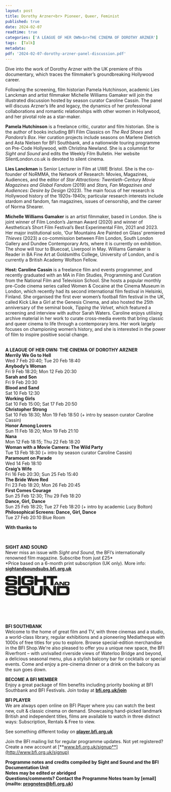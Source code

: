 ```yaml
---
layout: post
title: Dorothy Arzner<br> Pioneer, Queer, Feminist
published: true
date: 2024-02-07
readtime: true
categories: ['A LEAGUE OF HER OWN<br>THE CINEMA OF DOROTHY ARZNER']
tags:  [Talk]
metadata: 
pdf: '2024-02-07-dorothy-arzner-panel-discussion.pdf'
---
```

Dive into the work of Dorothy Arzner with the UK premiere of this documentary, which traces the filmmaker’s groundbreaking Hollywood career.

Following the screening, film historian Pamela Hutchinson, academic Lies Lanckman and artist filmmaker Michelle Williams Gamaker will join the illustrated discussion hosted by season curator Caroline Cassin. The panel will discuss Arzner’s life and legacy, the dynamics of her professional collaborations and romantic relationships with other women in Hollywood, and her pivotal role as a star-maker.

**Pamela Hutchinson** is a freelance critic, curator and film historian. She is the author of books including BFI Film Classics on _The Red Shoes_ and _Pandora’s Box_. Her curation projects include seasons on Marlene Dietrich and Asta Nielsen for BFI Southbank, and a nationwide touring programme on Pre-Code Hollywood, with Christina Newland. She is a columnist for _Sight and Sound_ and edits the Weekly Film Bulletin. Her website SilentLondon.co.uk is devoted to silent cinema.

**Lies Lanckman** is Senior Lecturer in Film at UWE Bristol. She is the co-founder of NoRMMA, the Network of Research: Movies, Magazines, Audiences, and the editor of _Star Attractions: Twentieth-Century Movie Magazines and Global Fandom_ (2019) and _Stars, Fan Magazines and Audiences: Desire by Design_ (2023). The main focus of her research is Hollywood history of the 1920s-1940s; particular research interests include stardom and fandom, fan magazines, issues of censorship, and the career of Norma Shearer.

**Michelle Williams Gamaker** is an artist filmmaker, based in London. She is joint winner of Film London’s Jarman Award (2020) and winner of Aesthetica’s Short Film Festival’s Best Experimental Film, 2021 and 2023. Her major institutional solo, ‘Our Mountains Are Painted on Glass’ premiered _Thieves_ (2023) a co-commission between Film London, South London Gallery and Dundee Contemporary Arts, where it is currently on exhibition. The show will tour to Bluecoat, Liverpool in May. Williams Gamaker is Reader in BA Fine Art at Goldsmiths College, University of London, and is currently a British Academy Wolfson Fellow.

**Host: Caroline Cassin** is a freelance film and events programmer, and recently graduated with an MA in Film Studies, Programming and Curation from the National Film and Television School. She hosts a popular monthly pre-Code cinema series called Women & Cocaine at the Cinema Museum in London, which recently had its second international film festival in Helsinki, Finland. She organised the first ever women’s football film festival in the UK, called Kick Like a Girl at the Genesis Cinema, and also hosted the 25th anniversary of the seminal book, _Tipping the Velvet_, which featured a screening and interview with author Sarah Waters. Caroline enjoys utilising archive material in her work to curate cross-media events that bring classic and queer cinema to life through a contemporary lens. Her work largely focuses on championing women’s history, and she is interested in the power of film to inspire positive social change.  
<br>

**A LEAGUE OF HER OWN: THE CINEMA OF DOROTHY ARZNER**  
**Merrily We Go to Hell**  
Wed 7 Feb 20:40; Tue 20 Feb 18:40  
**Anybody’s Woman**  
Fri 9 Feb 18:20; Mon 12 Feb 20:30  
**Sarah and Son**  
Fri 9 Feb 20:30  
**Blood and Sand**  
Sat 10 Feb 12:30  
**Working Girls**  
Sat 10 Feb 15:00; Sat 17 Feb 20:50  
**Christopher Strong**  
Sat 10 Feb 18:30; Mon 19 Feb 18:50 (+ intro by season curator Caroline Cassin)  
**Honor Among Lovers**  
Sun 11 Feb 18:20; Mon 19 Feb 21:10  
**Nana**  
Mon 12 Feb 18:15; Thu 22 Feb 18:20  
**Woman with a Movie Camera: The Wild Party**  
Tue 13 Feb 18:30 (+ intro by season curator Caroline Cassin)  
**Paramount on Parade**  
Wed 14 Feb 18:10  
**Craig’s Wife**  
Fri 16 Feb 20:30; Sun 25 Feb 15:40  
**The Bride Wore Red**  
Fri 23 Feb 18:20; Mon 26 Feb 20:45  
**First Comes Courage**  
Sun 25 Feb 12:30; Thu 29 Feb 18:20  
**Dance, Girl, Dance**  
Sun 25 Feb 18:20; Tue 27 Feb 18:20 (+ intro by academic Lucy Bolton)  
**Philosophical Screens: Dance, Girl, Dance**  
Tue 27 Feb 20:10 Blue Room  

**With thanks to**


<br>

**SIGHT AND SOUND**<br>
Never miss an issue with _Sight and Sound_, the BFI’s internationally renowned film magazine. Subscribe from just £25*<br>
*Price based on a 6-month print subscription (UK only). More info: [**sightandsoundsubs.bfi.org.uk**](https://sightandsoundsubs.bfi.org.uk/subscribe)

<img style="float: left;" src="/img/sight-and-sound.jpg" width="40%" height="40%"><br><br><br><br><br><br><br><br>

**BFI SOUTHBANK**  
Welcome to the home of great film and TV, with three cinemas and a studio, a world-class library, regular exhibitions and a pioneering Mediatheque with 1000s of free titles for you to explore. Browse special-edition merchandise in the BFI Shop.We&#39;re also pleased to offer you a unique new space, the BFI Riverfront – with unrivalled riverside views of Waterloo Bridge and beyond, a delicious seasonal menu, plus a stylish balcony bar for cocktails or special events. Come and enjoy a pre-cinema dinner or a drink on the balcony as the sun goes down.  

**BECOME A BFI MEMBER**  
Enjoy a great package of film benefits including priority booking at BFI Southbank and BFI Festivals. Join today at [**bfi.org.uk/join**](http://www.bfi.org.uk/join)  

**BFI PLAYER**  
 We are always open online on BFI Player where you can watch the best new, cult &amp; classic cinema on demand. Showcasing hand-picked landmark British and independent titles, films are available to watch in three distinct ways: Subscription, Rentals &amp; Free to view.  

See something different today on [**player.bfi.org.uk**](https://player.bfi.org.uk)  

Join the BFI mailing list for regular programme updates. Not yet registered? Create a new account at [**www.bfi.org.uk/signup**](http://www.bfi.org.uk/signup)

**Programme notes and credits compiled by Sight and Sound and the BFI Documentation Unit  
Notes may be edited or abridged  
Questions/comments? Contact the Programme Notes team by [email](mailto: prognotes@bfi.org.uk)**
<!--stackedit_data:
eyJoaXN0b3J5IjpbMjE0MDU2OTYzMiwtMTc2MDQwMjM1Nl19
-->